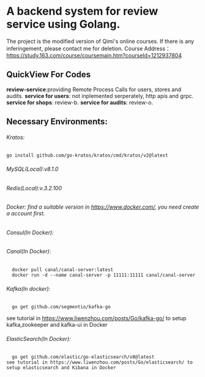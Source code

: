 # A backend system for review service using Golang.
The project is the modified version of Qimi's online courses. If there is any inferingement, please contact me for deletion.
Course Address： https://study.163.com/course/coursemain.htm?courseId=1212937804
## QuickView For Codes

**review-service**:providing Remote Process Calls for users, stores and audits.
**service for users**: not inplemented serperately, http apis and grpc.
**service for shops**: review-b.
**service for audits**: review-o.
## Necessary Environments:
###### Kratos:
  ```
  go install github.com/go-kratos/kratos/cmd/kratos/v2@latest
  ```
###### MySQL(Local):v8.1.0
###### Redis(Local):v.3.2.100
###### Docker: find a suitable version in https://www.docker.com/, you need create a account first.
###### Consul(In Docker):
###### Canal(In Docker): 
```
  docker pull canal/canal-server:latest
  docker run -d --name canal-server -p 11111:11111 canal/canal-server
```
###### Kafka(In docker):
```
  go get github.com/segmentio/kafka-go
```
see tutorial in https://www.liwenzhou.com/posts/Go/kafka-go/ to setup kafka,zookeeper and kafka-ui in Docker
###### ElasticSearch(In Docker):
```
  go get github.com/elastic/go-elasticsearch/v8@latest
see tutorial in https://www.liwenzhou.com/posts/Go/elasticsearch/ to setup elasticsearch and Kibana in Docker
```
